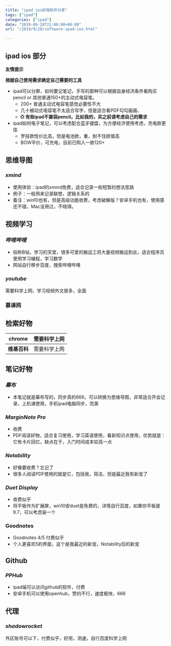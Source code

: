 ```yaml
---
title: "ipad ios好用软件分享"
tags: ["ipad"]
categories: ["ipad"]
date: "2019-09-28T21:00:00+08:00"
url: "/2019/9/28/software-ipad-ios.html"

---
```


## ipad ios 部分

**友情提示**

**根据自己使用需求确定自己需要的工具**

- ipad可以分屏，如何要记笔记，手写的那种可以根据自身经济条件看购买pencil or 其他普通150+的主动式电容笔。
  - 200+ 普通主动式电容笔感觉必要性不大
  - 几十被动式电容笔不太适合写字，但是适合看PDF勾勾画画、
  - ❎ **有些ipad不兼容pencil，比如我的，买之前请考虑自己的需求**
- ipad如何电子笔记，可以考虑配合蓝牙键盘，为方便经济使用考虑，充电款更佳
  - 罗技款性价比高，但是电池款，重，耐不住颜值高
  - BOW平价，可充电，目前已购入一款120+

## 思维导图

###  ***xmind***

- 使用体验：ipad的xmind免费，适合记录一些短暂的想法思路
- 例子：一般用来记录联想，逻辑关系的
- 备注：win10也有，但是高级功能收费，考虑破解版？安卓手机也有，使用感还不错，Mac没用过，不晓得。

## 视频学习

### ***哔哩哔哩***

- 俗称B站，学习的天堂，很多可爱的搬运工将大量视频搬运到此，适合程序员使用学习编程，学习数学
- 网站自行移步百度，搜索哔哩哔哩

###  ***youtube***

需要科学上网，学习视频外文居多，全面

### 慕课网

## **检索好物**

| **chrome**   | **需要科学上网** |
| ------------ | ---------------- |
| **维基百科** | 需要科学上网     |

## **笔记好物**

### ***幕布***

- 本笔记就是幕布写的，同步真的666，可以转换为思维导图，非常适合开会记录，上机课使用，手机ipad电脑同步，完美

### ***MarginNote Pro***

- 收费
- PDF阅读好物，适合复习使用，学习英语使用，看新知识点使用，优势就是：它有卡片回忆，缺点在于，入门时间成本较高一点

### ***Notability***

- 好像要收费？忘记了
- 很多人阅读PDF使用的就是它，包括我，简洁，但是最近我有新宠了

### ***Duet Display***

- 收费似乎
- 将平板作为扩展屏，win10安duet是免费的，详情自行百度，如果你平板是9.7，可以考虑装一个

### Goodnotes

- Goodnotes 4/5 付费似乎
- 个人更喜欢5的界面，这个是我最近的新宠，Notability后的新宠

## **Github**

### ***PPHub***

- ipad端可以访问github的软件，付费
- 安卓手机可以使用openhub，赞的不行，速度极快，666

## **代理**

###  ***shadowrocket***

外区账号可以下，付费似乎，好用，测速，自行百度科学上网